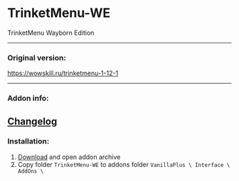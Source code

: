 # TrinketMenu-WE
TrinketMenu Wayborn Edition

---

### Original version:
https://wowskill.ru/trinketmenu-1-12-1

---

### Addon info:
[Changelog](CHANGELOG.md)
---

### Installation:
1. [Download](/../../archive/refs/heads/main.zip) and open addon archive
2. Copy folder `TrinketMenu-WE` to addons folder `VanillaPlus \ Interface \ AddOns \`
